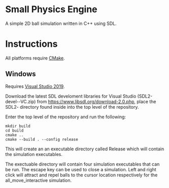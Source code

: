 # Small Physics Engine

A simple 2D ball simulation written in C++ using SDL.

# Instructions

All platforms require [CMake](https://cmake.org/download/).

## Windows

Requires [Visual Studio 2019](https://visualstudio.microsoft.com/).

Download the latest SDL develoment libraries for Visual Studio (SDL2-devel-<version>-VC.zip) from https://www.libsdl.org/download-2.0.php, place the SDL2-<version> directory found inside into the top level of the repository.

Enter the top level of the repository and run the following:
```
mkdir build
cd build
cmake ..
cmake --build . --config release
```

This will create an an executable directory called Release which will contain the simulation executables.

The exectuable directory will contain four simulation executables that can be run. The escape key can be used to close a simulation. Left and right click will attract and repel balls to the cursor location respectively for the all_move_interactive simulation.
